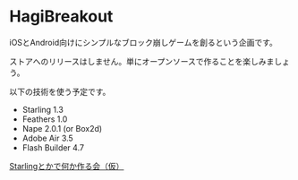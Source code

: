 HagiBreakout
============

iOSとAndroid向けにシンプルなブロック崩しゲームを創るという企画です。

ストアへのリリースはしません。単にオープンソースで作ることを楽しみましょう。

以下の技術を使う予定です。
- Starling 1.3
- Feathers 1.0
- Nape 2.0.1 (or Box2d)
- Adobe Air 3.5
- Flash Builder 4.7

[Starlingとかで何か作る会（仮）](http://www.facebook.com/groups/234535496665296/)
